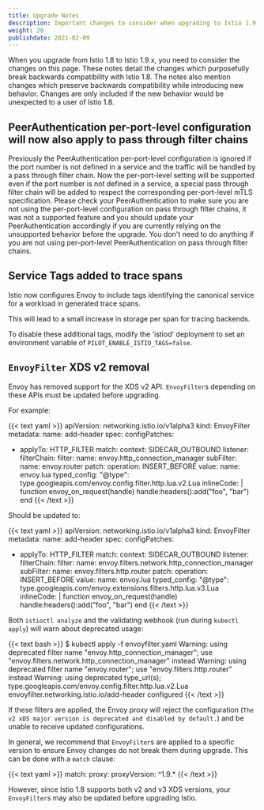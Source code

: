 ```yaml
---
title: Upgrade Notes
description: Important changes to consider when upgrading to Istio 1.9.0.
weight: 20
publishdate: 2021-02-09
---
```


When you upgrade from Istio 1.8 to Istio 1.9.x, you need to consider the changes on this page.
These notes detail the changes which purposefully break backwards compatibility with Istio 1.8.
The notes also mention changes which preserve backwards compatibility while introducing new behavior.
Changes are only included if the new behavior would be unexpected to a user of Istio 1.8.

## PeerAuthentication per-port-level configuration will now also apply to pass through filter chains

Previously the PeerAuthentication per-port-level configuration is ignored if the port number is not defined in a
service and the traffic will be handled by a pass through filter chain. Now the per-port-level setting will be
supported even if the port number is not defined in a service, a special pass through filter chain will be added
to respect the corresponding per-port-level mTLS specification.
Please check your PeerAuthentication to make sure you are not using the per-port-level configuration on pass through
filter chains, it was not a supported feature and you should update your PeerAuthentication accordingly if you are
currently relying on the unsupported behavior before the upgrade.
You don't need to do anything if you are not using per-port-level PeerAuthentication on pass through filter chains.

## Service Tags added to trace spans

Istio now configures Envoy to include tags identifying the canonical service for a workload in generated trace spans.

This will lead to a small increase in storage per span for tracing backends.

To disable these additional tags, modify the 'istiod' deployment to set an environment variable of `PILOT_ENABLE_ISTIO_TAGS=false`.

## `EnvoyFilter` XDS v2 removal

Envoy has removed support for the XDS v2 API. `EnvoyFilter`s depending on these APIs must be updated before upgrading.

For example:

{{< text yaml >}}
apiVersion: networking.istio.io/v1alpha3
kind: EnvoyFilter
metadata:
  name: add-header
spec:
  configPatches:
  - applyTo: HTTP_FILTER
    match:
      context: SIDECAR_OUTBOUND
      listener:
        filterChain:
          filter:
            name: envoy.http_connection_manager
            subFilter:
              name: envoy.router
    patch:
      operation: INSERT_BEFORE
      value:
        name: envoy.lua
        typed_config:
          "@type": type.googleapis.com/envoy.config.filter.http.lua.v2.Lua
          inlineCode: |
            function envoy_on_request(handle)
              handle:headers():add("foo", "bar")
            end
{{< /text >}}

Should be updated to:

{{< text yaml >}}
apiVersion: networking.istio.io/v1alpha3
kind: EnvoyFilter
metadata:
  name: add-header
spec:
  configPatches:
  - applyTo: HTTP_FILTER
    match:
      context: SIDECAR_OUTBOUND
      listener:
        filterChain:
          filter:
            name: envoy.filters.network.http_connection_manager
            subFilter:
              name: envoy.filters.http.router
    patch:
      operation: INSERT_BEFORE
      value:
        name: envoy.lua
        typed_config:
          "@type": type.googleapis.com/envoy.extensions.filters.http.lua.v3.Lua
          inlineCode: |
            function envoy_on_request(handle)
              handle:headers():add("foo", "bar")
            end
{{< /text >}}

Both `istioctl analyze` and the validating webhook (run during `kubectl apply`) will warn about deprecated usage:

{{< text bash >}}
$ kubectl apply -f envoyfilter.yaml
Warning: using deprecated filter name "envoy.http_connection_manager"; use "envoy.filters.network.http_connection_manager" instead
Warning: using deprecated filter name "envoy.router"; use "envoy.filters.http.router" instead
Warning: using deprecated type_url(s); type.googleapis.com/envoy.config.filter.http.lua.v2.Lua
envoyfilter.networking.istio.io/add-header configured
{{< /text >}}

If these filters are applied, the Envoy proxy will reject the configuration (`The v2 xDS major version is deprecated and disabled by default.`) and be unable to receive updated configurations.

In general, we recommend that `EnvoyFilter`s are applied to a specific version to ensure Envoy changes do not break them during upgrade. This can be done with a `match` clause:

{{< text yaml >}}
match:
  proxy:
    proxyVersion: ^1\.9.*
{{< /text >}}

However, since Istio 1.8 supports both v2 and v3 XDS versions, your `EnvoyFilter`s may also be updated before upgrading Istio.
